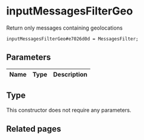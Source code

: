 # inputMessagesFilterGeo
Return only messages containing geolocations

```
inputMessagesFilterGeo#e7026d0d = MessagesFilter;
```

## Parameters
| Name | Type | Description |
| ---- | :----: | ----------- |


## Type
This constructor does not require any parameters.

## Related pages
